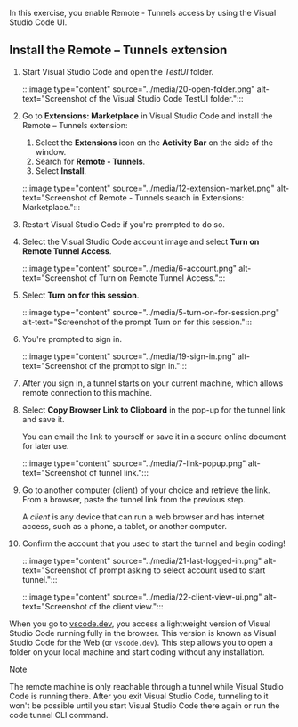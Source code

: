 In this exercise, you enable Remote - Tunnels access by using the Visual Studio Code UI.

## Install the Remote – Tunnels extension

1. Start Visual Studio Code and open the *TestUI* folder.

    :::image type="content" source="../media/20-open-folder.png" alt-text="Screenshot of the Visual Studio Code TestUI folder.":::

1. Go to **Extensions: Marketplace** in Visual Studio Code and install the Remote – Tunnels extension:
    1. Select the **Extensions** icon on the **Activity Bar** on the side of the window.
    1. Search for **Remote - Tunnels**.
    1. Select **Install**.

    :::image type="content" source="../media/12-extension-market.png" alt-text="Screenshot of Remote - Tunnels search in Extensions: Marketplace.":::

1. Restart Visual Studio Code if you're prompted to do so.
1. Select the Visual Studio Code account image and select **Turn on Remote Tunnel Access**.
    
    :::image type="content" source="../media/6-account.png" alt-text="Screenshot of Turn on Remote Tunnel Access.":::

1. Select **Turn on for this session**.
    
    :::image type="content" source="../media/5-turn-on-for-session.png" alt-text="Screenshot of the prompt Turn on for this session.":::

1. You're prompted to sign in.
    
    :::image type="content" source="../media/19-sign-in.png" alt-text="Screenshot of the prompt to sign in.":::

1. After you sign in, a tunnel starts on your current machine, which allows remote connection to this machine.

1. Select **Copy Browser Link to Clipboard** in the pop-up for the tunnel link and save it.

    You can email the link to yourself or save it in a secure online document for later use.
    
    :::image type="content" source="../media/7-link-popup.png" alt-text="Screenshot of tunnel link.":::

1. Go to another computer (client) of your choice and retrieve the link. From a browser, paste the tunnel link from the previous step.

    A *client* is any device that can run a web browser and has internet access, such as a phone, a tablet, or another computer.
    
1. Confirm the account that you used to start the tunnel and begin coding!
    
    :::image type="content" source="../media/21-last-logged-in.png" alt-text="Screenshot of prompt asking to select account used to start tunnel.":::
    
    :::image type="content" source="../media/22-client-view-ui.png" alt-text="Screenshot of the client view.":::

When you go to <a href="http://vscode.dev" target="_blank">vscode.dev</a>, you access a lightweight version of Visual Studio Code running fully in the browser. This version is known as Visual Studio Code for the Web (or `vscode.dev`). This step allows you to open a folder on your local machine and start coding without any installation.

> [!NOTE]
> The remote machine is only reachable through a tunnel while Visual Studio Code is running there. After you exit Visual Studio Code, tunneling to it won't be possible until you start Visual Studio Code there again or run the code tunnel CLI command.
